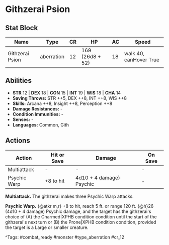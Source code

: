 # Githzerai Psion

## Stat Block

| Name | Type | CR | HP | AC | Speed |
|------|------|----|----|----|-------|
| Githzerai Psion | aberration | 12 | 169 (26d8 + 52) | 18 | walk 40, canHover True |

## Abilities

- **STR** 12 | **DEX** 18 | **CON** 15 | **INT** 19 | **WIS** 18 | **CHA** 14
- **Saving Throws:** STR ++5, DEX ++8, INT ++8, WIS ++8  
- **Skills:** Arcana ++8, Insight ++8, Perception ++8  
- **Damage Resistances:** -  
- **Condition Immunities:** -  
- **Senses:** -  
- **Languages:** Common, Gith


## Actions

| Action | Hit or Save | Damage | On Save |
|--------|--------------|--------|----------|
| Multiattack | - | - | - |
| Psychic Warp | +8 to hit | 4d10 + 4 damage) Psychic | - |

**Multiattack.** The githzerai makes three Psychic Warp attacks.

**Psychic Warp.** {@atkr m,r} +8 to hit, reach 5 ft. or range 120 ft. {@h}26 (4d10 + 4 damage) Psychic damage, and the target has the githzerai's choice of (A) the Charmed|XPHB condition condition until the start of the githzerai's next turn or (B) the Prone|XPHB condition condition, provided the target is a Large or smaller creature.


^Tags: #combat_ready #monster #type_aberration #cr_12